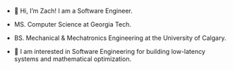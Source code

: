 - 👋 Hi, I’m Zach! I am a Software Engineer.

- MS. Computer Science at Georgia Tech.
- BS. Mechanical & Mechatronics Engineering at the University of Calgary.

- 👀 I am interested in Software Engineering for building low-latency systems and mathematical optimization. 

<!---
SCBee/SCBee is a ✨ special ✨ repository because its `README.md` (this file) appears on your GitHub profile.
You can click the Preview link to take a look at your changes.
--->
